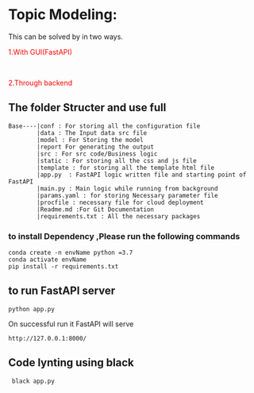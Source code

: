 # Topic Modeling:
This can be solved by in two ways. <br>
 <p style='color:red'>1.With GUI(FastAPI) </p><br> 
 <p style='color:red'>2.Through backend </p>
 

## The folder Structer and use full

```
Base----|conf : For storing all the configuration file
        |data : The Input data src file
        |model : For Storing the model
        |report For generating the output
        |src : For src code/Business logic	
        |static : For storing all the css and js file
        |template : for storing all the template html file
        |app.py  : FastAPI logic written file and starting point of FastAPI 
        |main.py : Main logic while running from background
        |params.yaml : for storing Necessary parameter file
        |procfile : necessary file for cloud deployment
        |Readme.md :For Git Documentation
        |requirements.txt : All the necessary packages
```

### to install Dependency ,Please run the following commands

```
conda create -n envName python =3.7
conda activate envName
pip install -r requirements.txt
```

## to run FastAPI server 

``` python app.py ```

On successful run it FastAPI will serve 

``` http://127.0.0.1:8000/ ```

## Code lynting using black

``` black app.py```